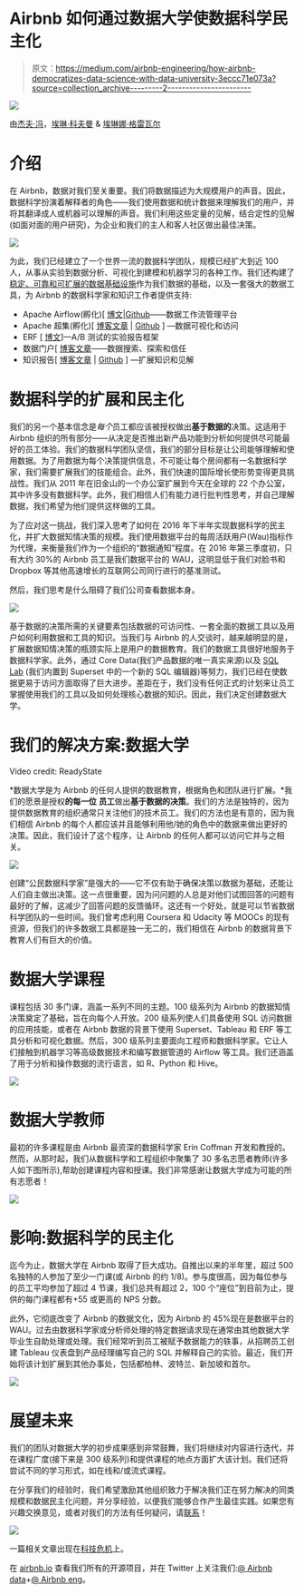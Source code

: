 # Airbnb 如何通过数据大学使数据科学民主化

> 原文：<https://medium.com/airbnb-engineering/how-airbnb-democratizes-data-science-with-data-university-3eccc71e073a?source=collection_archive---------2----------------------->

![](img/8927f4ae857b62d6e0f36b785d4bb4ec.png)

由[杰夫·冯](https://twitter.com/jtfeng)，[埃琳·科夫曼](https://twitter.com/erincoff) & [埃琳娜·格雷瓦尔](https://twitter.com/elenatej)

# 介绍

在 Airbnb，数据对我们至关重要。我们将数据描述为大规模用户的声音。因此，数据科学扮演着解释者的角色——我们使用数据和统计数据来理解我们的用户，并将其翻译成人或机器可以理解的声音。我们利用这些定量的见解，结合定性的见解(如面对面的用户研究)，为企业和我们的主人和客人社区做出最佳决策。

![](img/84efa73e54e8e7e35486b33b07f9d9ad.png)

为此，我们已经建立了一个世界一流的数据科学团队，规模已经扩大到近 100 人，从事从实验到数据分析、可视化到建模和机器学习的各种工作。我们还构建了[稳定、可靠和可扩展的数据基础设施](/airbnb-engineering/data-infrastructure-at-airbnb-8adfb34f169c)作为我们数据的基础，以及一套强大的数据工具，为 Airbnb 的数据科学家和知识工作者提供支持:

*   Apache Airflow(孵化)[ [博文](/airbnb-engineering/airflow-a-workflow-management-platform-46318b977fd8)|[Github](https://github.com/apache/incubator-airflow  )——数据工作流管理平台
*   Apache 超集(孵化)[ [博客文章](/airbnb-engineering/superset-scaling-data-access-and-visual-insights-at-airbnb-3ce3e9b88a7f) | [Github](https://github.com/airbnb/superset) ] —数据可视化和访问
*   ERF [ [博文](/airbnb-engineering/experiment-reporting-framework-4e3fcd29e6c0)]—A/B 测试的实验报告框架
*   数据门户[ [博客文章](/airbnb-engineering/democratizing-data-at-airbnb-852d76c51770)——数据搜索、探索和信任
*   知识报告[ [博客文章](/airbnb-engineering/scaling-knowledge-at-airbnb-875d73eff091) | [Github](https://github.com/airbnb/knowledge-repo) ] —扩展知识和见解

# 数据科学的扩展和民主化

我们的另一个基本信念是*每个*员工都应该被授权做出**基于数据的**决策。这适用于 Airbnb 组织的所有部分——从决定是否推出新产品功能到分析如何提供尽可能最好的员工体验。我们的数据科学团队坚信，我们的部分目标是让公司能够理解和使用数据。为了用数据为每个决策提供信息，不可能让每个房间都有一名数据科学家，我们需要扩展我们的技能组合。此外，我们快速的国际增长使形势变得更具挑战性。我们从 2011 年在旧金山的一个办公室扩展到今天在全球的 22 个办公室，其中许多没有数据科学。此外，我们相信人们有能力进行批判性思考，并自己理解数据，我们希望为他们提供这样做的工具。

为了应对这一挑战，我们深入思考了如何在 2016 年下半年实现数据科学的民主化，并扩大数据知情决策的规模。我们使用数据平台的每周活跃用户(Wau)指标作为代理，来衡量我们作为一个组织的“数据通知”程度。在 2016 年第三季度初，只有大约 30%的 Airbnb 员工是我们数据平台的 WAU，这明显低于我们对脸书和 Dropbox 等其他高速增长的互联网公司同行进行的基准测试。

然后，我们思考是什么阻碍了我们公司查看数据本身。

![](img/ec2cc11a26ea23ab5cb88c3eb2d4dc60.png)

基于数据的决策所需的关键要素包括数据的可访问性、一套全面的数据工具以及用户如何利用数据和工具的知识。当我们与 Airbnb 的人交谈时，越来越明显的是，扩展数据知情决策的瓶颈实际上是用户的数据教育。我们的数据工具很好地服务于数据科学家。此外，通过 Core Data(我们产品数据的唯一真实来源)以及 [SQL Lab](/airbnb-engineering/superset-scaling-data-access-and-visual-insights-at-airbnb-3ce3e9b88a7f) (我们内置到 Superset 中的一个新的 SQL 编辑器)等努力，我们已经在使数据更易于访问方面取得了巨大进步。差距在于，我们没有任何正式的计划来让员工掌握使用我们的工具以及如何处理核心数据的知识。因此，我们决定创建数据大学。

# 我们的解决方案:数据大学

Video credit: ReadyState

*数据大学是为 Airbnb 的任何人提供的数据教育，根据角色和团队进行扩展。*我们的愿景是授权**的每一位** **员工**做出**基于数据的决策**。我们的方法是独特的，因为提供数据教育的组织通常只关注他们的技术员工。我们的方法也是有意的，因为我们相信 Airbnb 的每个人都应该并且能够利用他/她的角色中的数据来做出更好的决策。因此，我们设计了这个程序，让 Airbnb 的任何人都可以访问它并与之相关。

![](img/5d9df162a04e9c51c5216526a3429ca1.png)

创建“公民数据科学家”是强大的——它不仅有助于确保决策以数据为基础，还能让人们自主做出决策。这一点很重要，因为问问题的人总是对他们试图回答的问题有最好的了解，这减少了回答问题的反馈循环。这还有一个好处，就是可以节省数据科学团队的一些时间。我们曾考虑利用 Coursera 和 Udacity 等 MOOCs 的现有资源，但我们的许多数据工具都是独一无二的，我们相信在 Airbnb 的数据背景下教育人们有巨大的价值。

# 数据大学课程

课程包括 30 多门课，涵盖一系列不同的主题。100 级系列为 Airbnb 的数据知情决策奠定了基础，旨在向每个人开放。200 级系列使人们具备使用 SQL 访问数据的应用技能，或者在 Airbnb 数据的背景下使用 Superset、Tableau 和 ERF 等工具分析和可视化数据。然后，300 级系列主要面向工程师和数据科学家。它让人们接触到机器学习等高级数据技术和编写数据管道的 Airflow 等工具。我们还涵盖了用于分析和操作数据的流行语言，如 R、Python 和 Hive。

![](img/c4cc9ca47f9142f9e83870c0f2bcaf5e.png)

# 数据大学教师

最初的许多课程是由 Airbnb 最资深的数据科学家 Erin Coffman 开发和教授的。然而，从那时起，我们从数据科学和工程组织中聚集了 30 多名志愿者教师(许多人如下图所示),帮助创建课程内容和授课。我们非常感谢让数据大学成为可能的所有志愿者！

![](img/ae69924a60370954c587c08f6132a0eb.png)

# 影响:数据科学的民主化

迄今为止，数据大学在 Airbnb 取得了巨大成功。自推出以来的半年里，超过 500 名独特的人参加了至少一门课(或 Airbnb 的约 1/8)。参与度很高，因为每位参与的员工平均参加了超过 4 节课，我们总共有超过 2，100 个“座位”到目前为止，提供的每门课程都有+55 或更高的 NPS 分数。

此外，它彻底改变了 Airbnb 的数据文化，因为 Airbnb 的 45%现在是数据平台的 WAU。过去由数据科学家或分析师处理的特定数据请求现在通常由其他数据大学毕业生自助处理或处理。我们经常听到员工被赋予数据能力的轶事，从招聘员工创建 Tableau 仪表盘到产品经理编写自己的 SQL 并解释自己的实验。最近，我们开始将该计划扩展到其他办事处，包括都柏林、波特兰、新加坡和首尔。

![](img/d102603c15bb13675a78eea099b23506.png)

# 展望未来

我们的团队对数据大学的初步成果感到非常鼓舞，我们将继续对内容进行迭代，并在课程广度(接下来是 300 级系列)和提供课程的地点方面扩大该计划。我们还将尝试不同的学习形式，如在线和/或流式课程。

在分享我们的经验时，我们希望激励其他组织致力于解决我们正在努力解决的同类规模和数据民主化问题，并分享经验，以便我们能够合作产生最佳实践。如果您有兴趣交换意见，或者对我们的方法有任何疑问，请[联系](mailto:data-university@airbnb.com)！

![](img/6be5d4b5a2907dc8f093221992d53caa.png)

一篇相关文章出现在[科技危机](https://techcrunch.com/2017/05/24/airbnb-is-running-its-own-internal-university-to-teach-data-science/)上。

在 [airbnb.io](http://airbnb.io/) 查看我们所有的开源项目，并在 Twitter 上关注我们:[@ Airbnb data](https://twitter.com/AirbnbData)+[@ Airbnb eng](https://twitter.com/AirbnbEng)。
